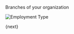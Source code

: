 Branches of your organization

<img class="screenshot" alt="Employment Type" src="/assets/manual_erpnext_com/img/human-resources/branch.png">

{next}
